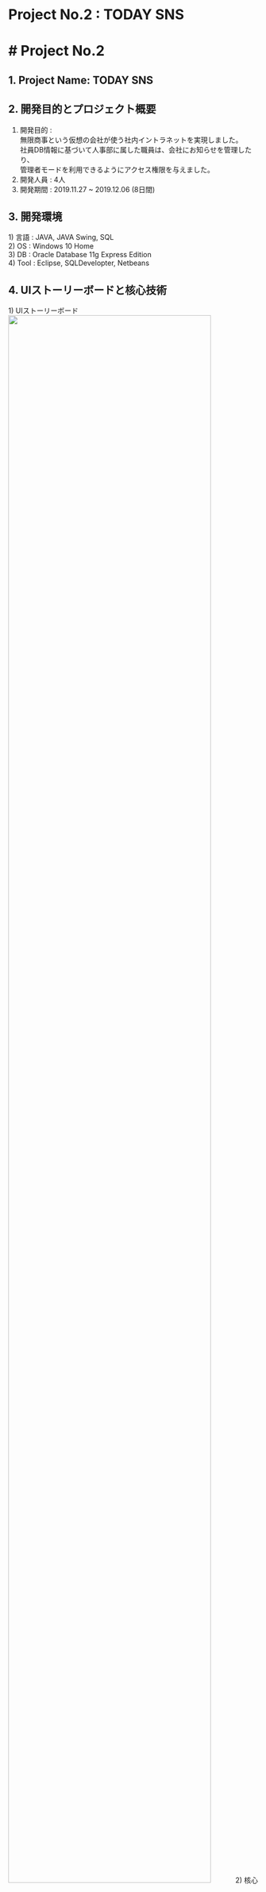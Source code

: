 # Project No.2 : TODAY SNS
<h1># Project No.2 </h1>
<h2>1. Project Name: TODAY SNS</h2>


<h2>2. 開発目的とプロジェクト概要</h2>

 1) 開発目的 : <br>
 無限商事という仮想の会社が使う社内イントラネットを実現しました。<br>
 社員DB情報に基づいて人事部に属した職員は、会社にお知らせを管理したり、<br>
 管理者モードを利用できるようにアクセス権限を与えました。<br>
 2) 開発人員 : 4人<br>
 3) 開発期間 : 2019.11.27 ~ 2019.12.06 (8日間) <br>


<h2>3. 開発環境</h2>
 1) 言語 : JAVA, JAVA Swing, SQL<br>
 2) OS : Windows 10 Home<br>
 3) DB : Oracle Database 11g Express Edition<br>
 4) Tool : Eclipse, SQLDevelopter, Netbeans<br>
 
 
 <h2>4. UIストーリーボードと核心技術</h2>
  1) UIストーリーボード<br>
<img src = "" width = "90%"></img>    
  2) 核心技術<br>
     JFrame UIを実現<br>
     データベース設計<br>
     JDBCを利用したDatabase連動<br>

<h2>5. データベースの構造</h2>
<img src = "" width = "90%"></img>
<img src = "" width = "90%"></img>


<h2>6. スクリーンショット</h2>
<h4>1) ログインの画面</h4>
- 既存登録社員のみ入場可能となっています。 ＩＤ（社番）や暗証番号を入力せずにログインを押すと、警告ウィンドウが表示されます。ＩＤ（社番）や暗証番号が一致しない場合、警告のメッセージが表示されます。 登録されたID(社番)でない場合、警告のメッセージが表示されます。 ID(社番)とパスワードが一致した場合、ログインボタンを押すとお知らせ画面に移動します。<br>
<img src = "" width = "90%"></img>
<br>
<h4>2) 公知事項の画面</h4>
- 左側のお知らせをクリックすると、会社内の全体のお知らせが確認できる画面に変わります。
キーワードを入力して検索ボタンを押すと、キーワードが含まれたお知らせを検索できます。
部署が人事部の社員のみお知らせを登録することができます。
下段の書き込みボタンを押すと、新しいお知らせが書ける画面に切り替わります。<br>
<img src = "" width = "90%"></img>
<br>
<h4>3) 簡単な掲示板の画面</h4>
- 社員たちが作成した文やコメントを確認することができます。
画面上段の作成者の横の空欄をクリックすると、社番を入力するポップアップ ウィンドウが表示されます。 
掲示文を作成し、登録ボタンを押すと、文が登録されます。
既存の登録しない社番とか、内容が空欄であれば登録されません。
掲示文をクリックすると、該当文のすべてのコメントを確認することができます。
下段の削除およびコメントボタンを押すと、文を削除するか、コメントを入力することができます。
下段の右側の検索ボタンで文番号、作成者、内容別に掲示文を検索することができます。<br>
<img src = "" width = "90%"></img>
<br>
<h4>4) 管理者モードの画面</h4>
- 会社内のすべての社員の情報を確認することができます。
下段の追加ボタンを押すと、新しい社員の情報を追加することができます。
全社員リストのいずれかをクリックし、下段の変更、削除ボタンを押すと、各機能を実行する画面に切り替わります。変更ボタンを押すと、既存に保存されている情報が入力されており、既存に入力された内容を確認することができます。<br>
<img src = "" width = "90%"></img>
<br>
- 管理者モードの修正の画面
<img src = "" width = "90%"></img>
<br>
- 管理者モードの追加の画面
<img src = "" width = "90%"></img>
<br>
<h4>5) メッセージの画面</h4>
- メイン画面の上段にメッセージをクリックすると、メッセージウィンドウが表示されます。
受け取ったメッセージと送ったメッセージを確認できるように、Tabで区切られています。
下段のメッセージ送信ボタンを押すと、新しいメッセージを送信することができる画面に移動しながら、部署別、社員名、社員番号で社員を検索できるウィンドウが表示されます。
受信メッセージと送信メッセージのうち、1つをクリックし、下段の内容を見るボタンを押すと、そのメッセージの詳細が確認できる画面に移動します。
該当メッセージをクリックし、下段の削除ボタンを押すと、削除できます。<br>
<img src = "" width = "90%"></img>
